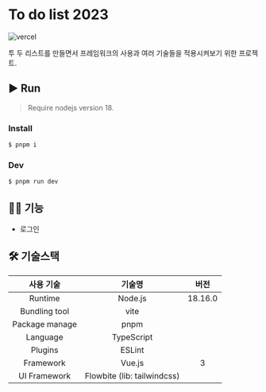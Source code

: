 # To do list 2023

![vercel](https://vercelbadge.vercel.app/api/253eosam/to-do-list-2023)

투 두 리스트를 만들면서 프레임워크의 사용과 여러 기술들을 적용시켜보기 위한 프로젝트.

## ▶️ Run

> Require nodejs version 18.

### Install 

```bash
$ pnpm i
```

### Dev

```bash
$ pnpm run dev
```

## 🧑‍💻 기능

- 로그인

## 🛠️ 기술스택

| 사용 기술 | 기술명 | 버전 |
| :---: | :---: | :---: |
| Runtime | Node.js | 18.16.0 |
| Bundling tool | vite | |
| Package manage | pnpm | |
| Language | TypeScript | |
| Plugins | ESLint | |
| Framework | Vue.js | 3 |
| UI Framework | Flowbite (lib: tailwindcss) | |

